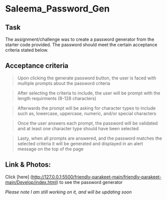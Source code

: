 # Saleema_Password_Gen

## Task
The assignment/challenge was to create a password generator from the starter code provided. The password should meet the certain acceptance criteria stated below.

## Acceptance criteria
> Upon clicking the generate password button, the user is faced with multiple prompts about the password criteria

> After selecting the criteria to include, the user will be prompt with the length requirments (8-128 characters)

> Afterwards the prompt will be asking for character types to include such as, lowercase, uppercase, numeric, and/or special characters

> Once the user answers each prompt, the password will be validated and at least one character type should have been selected

> Lasty, when all prompts are answered, and the password matches the selected criteria it will be generated and displayed in an alert message on the top of the page

## Link & Photos:

Click [here] (http://127.0.0.1:5500/friendly-parakeet-main/friendly-parakeet-main/Develop/index.html) to see the password generator





*Please note I am still working on it, and will be updating soon*
